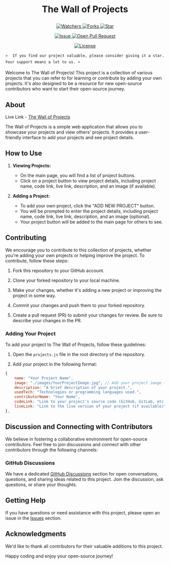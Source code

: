 # <p align="center"> The Wall of Projects</p>

<p align="center">
    <p align="center">
        <a href="https://github.com/MrAshwin2142/The-Wall-of-Projects/" target="blank">
            <img src="https://img.shields.io/github/watchers/MrAshwin2142/The-Wall-of-Projects?style=for-the-badge&logo=appveyor" alt="Watchers"/>
        </a>
        <a href="https://github.com/MrAshwin2142/The-Wall-of-Projects/fork" target="blank">
            <img src="https://img.shields.io/github/forks/MrAshwin2142/The-Wall-of-Projects?style=for-the-badge&logo=appveyor" alt="Forks"/>
        </a>
        <a href="https://github.com/MrAshwin2142/The-Wall-of-Projects/stargazers" target="blank">
            <img src="https://img.shields.io/github/stars/MrAshwin2142/The-Wall-of-Projects?style=for-the-badge&logo=appveyor" alt="Star"/>
        </a>
    </p>
    <p align="center">
        <a href="https://github.com/MrAshwin2142/The-Wall-of-Projects/issues" target="blank">
            <img src="https://img.shields.io/github/issues/MrAshwin2142/The-Wall-of-Projects.svg?style=for-the-badge&logo=appveyor" alt="Issue"/>
        </a>
        <a href="https://github.com/MrAshwin2142/The-Wall-of-Projects/pulls" target="blank">
            <img src="https://img.shields.io/github/issues-pr/MrAshwin2142/The-Wall-of-Projects.svg?style=for-the-badge&logo=appveyor" alt="Open Pull Request"/>
        </a>
    </p>
    <p align="center">
        <a href="https://github.com/MrAshwin2142/The-Wall-of-Projects/blob/master/LICENSE" target="blank">
            <img src="https://img.shields.io/github/license/MrAshwin2142/The-Wall-of-Projects?style=for-the-badge&logo=appveyor" alt="License" />
        </a>
    </p>
</p>

```code
⭐  If you find our project valuable, please consider giving it a star. Your support means a lot to us. ⭐
```

Welcome to The Wall of Projects! This project is a collection of various projects that you can refer to for learning or contribute by adding your own projects. It's also designed to be a resource for new open-source contributors who want to start their open-source journey.

## About

Live Link - [The Wall of Projects](https://the-wall-of-projects.netlify.app/)

The Wall of Projects is a simple web application that allows you to showcase your projects and view others' projects. It provides a user-friendly interface to add your projects and see project details.

## How to Use

1. **Viewing Projects:**

   - On the main page, you will find a list of project buttons.
   - Click on a project button to view project details, including project name, code link, live link, description, and an image (if available).

2. **Adding a Project:**
   - To add your own project, click the "ADD NEW PROJECT" button.
   - You will be prompted to enter the project details, including project name, code link, live link, description, and an image (optional).
   - Your project button will be added to the main page for others to see.

## Contributing

We encourage you to contribute to this collection of projects, whether you're adding your own projects or helping improve the project. To contribute, follow these steps:

1. Fork this repository to your GitHub account.

2. Clone your forked repository to your local machine.

3. Make your changes, whether it's adding a new project or improving the project in some way.

4. Commit your changes and push them to your forked repository.

5. Create a pull request (PR) to submit your changes for review. Be sure to describe your changes in the PR.

### Adding Your Project

To add your project to The Wall of Projects, follow these guidelines:

1. Open the `projects.js` file in the root directory of the repository.

2. Add your project in the following format:

```javascript
{
    name: "Your Project Name",
    image: "./images/YourProjectImage.jpg", // Add your project image to the `images` directory
    description: "A brief description of your project.",
    usedTech: "Technologies or programming languages used.",
    contributorName: "Your Name",
    codeLink: "Link to your project's source code (GitHub, GitLab, etc.)",
    liveLink: "Link to the live version of your project (if available)",
},
```

## Discussion and Connecting with Contributors

We believe in fostering a collaborative environment for open-source contributors. Feel free to join discussions and connect with other contributors through the following channels:

### GitHub Discussions

We have a dedicated [GitHub Discussions](https://github.com/MrAshwin2142/The-Wall-of-Projects/discussions) section for open conversations, questions, and sharing ideas related to this project. Join the discussion, ask questions, or share your thoughts.

## Getting Help

If you have questions or need assistance with this project, please open an issue in the [Issues](https://github.com/MrAshwin2142/The-Wall-of-Projects/issues) section.

## Acknowledgments

We'd like to thank all contributors for their valuable additions to this project.

Happy coding and enjoy your open-source journey!
